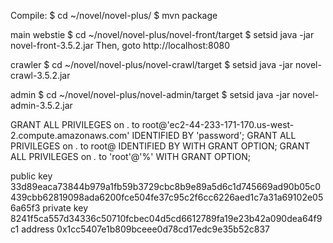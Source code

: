 Compile:
$ cd ~/novel/novel-plus/
$ mvn package

main webstie
$ cd ~/novel/novel-plus/novel-front/target
$ setsid java -jar novel-front-3.5.2.jar
Then, goto http://localhost:8080

crawler
$ cd ~/novel/novel-plus/novel-crawl/target
$ setsid java -jar novel-crawl-3.5.2.jar 	


admin
$ cd ~/novel/novel-plus/novel-admin/target
$ setsid java -jar novel-admin-3.5.2.jar


GRANT ALL PRIVILEGES on . to root@'ec2-44-233-171-170.us-west-2.compute.amazonaws.com' IDENTIFIED BY 'password';
GRANT ALL PRIVILEGES on . to root@ IDENTIFIED BY  WITH GRANT OPTION;
GRANT ALL PRIVILEGES on *.* to 'root'@'%' WITH GRANT OPTION;

public key 33d89eaca73844b979a1fb59b3729cbc8b9e89a5d6c1d745669ad90b05c0439cbb62819098ada6200fce504fe37c95c2f6cc6226aed1c7a31a69102e056a65f3
private key 8241f5ca557d34336c50710fcbec04d5cd6612789fa19e23b42a090dea64f9c1
address 0x1cc5407e1b809bceee0d78cd17edc9e35b52c837

